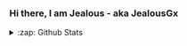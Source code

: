 ### Hi there, I am Jealous - aka JealousGx

<details>
<summary>:zap: Github Stats</summary>

<img align="left" alt="JealousGx's Github Stats" src="https://github-readme-stats-jealousgx.vercel.app/api?username=jealousGx&show_icons=true />
</details>
